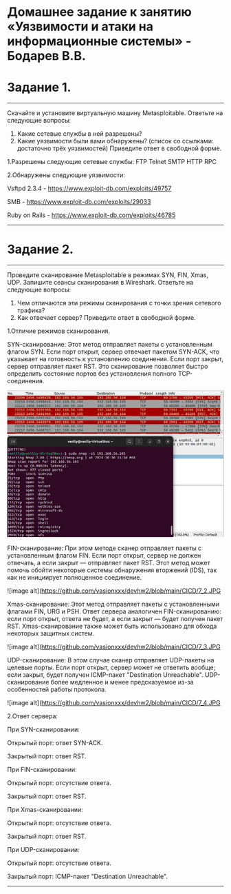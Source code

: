 # Домашнее задание к занятию «Уязвимости и атаки на информационные системы» - Бодарев В.В.

# Задание 1.

---

Скачайте и установите виртуальную машину Metasploitable.
Ответьте на следующие вопросы:
1. Какие сетевые службы в ней разрешены?
2. Какие уязвимости были вами обнаружены? (список со ссылками: достаточно трёх уязвимостей)
Приведите ответ в свободной форме.

1.Разрешены следующие сетевые службы:
FTP
Telnet
SMTP
HTTP
RPC

2.Обнаружены следующие уязвимости:

Vsftpd 2.3.4 - https://www.exploit-db.com/exploits/49757

SMB - https://www.exploit-db.com/exploits/29033

Ruby on Rails - https://www.exploit-db.com/exploits/46785

---

# Задание 2.

---

Проведите сканирование Metasploitable в режимах SYN, FIN, Xmas, UDP.
Запишите сеансы сканирования в Wireshark.
Ответьте на следующие вопросы:
1. Чем отличаются эти режимы сканирования с точки зрения сетевого трафика?
2. Как отвечает сервер?
Приведите ответ в свободной форме.

1.Отличие режимов сканирования.

SYN-сканирование: Этот метод отправляет пакеты с установленным флагом SYN. Если порт открыт, сервер отвечает пакетом SYN-ACK, что указывает на готовность к установлению соединения. Если порт закрыт, сервер отправляет пакет RST. Это сканирование позволяет быстро определить состояние портов без установления полного TCP-соединения.

![image alt](https://github.com/vasionxxx/devhw2/blob/main/CICD/7_1.JPG)

FIN-сканирование: При этом методе сканер отправляет пакеты с установленным флагом FIN. Если порт открыт, сервер не должен отвечать, а если закрыт — отправляет пакет RST. Этот метод может помочь обойти некоторые системы обнаружения вторжений (IDS), так как не инициирует полноценное соединение.

![image alt](https://github.com/vasionxxx/devhw2/blob/main/CICD/7_2.JPG

Xmas-сканирование: Этот метод отправляет пакеты с установленными флагами FIN, URG и PSH. Ответ сервера аналогичен FIN-сканированию: если порт открыт, ответа не будет, а если закрыт — будет получен пакет RST. Xmas-сканирование также может быть использовано для обхода некоторых защитных систем.

![image alt](https://github.com/vasionxxx/devhw2/blob/main/CICD/7_3.JPG

UDP-сканирование: В этом случае сканер отправляет UDP-пакеты на целевые порты. Если порт открыт, сервер может не ответить вообще; если закрыт, будет получен ICMP-пакет "Destination Unreachable". UDP-сканирование более медленное и менее предсказуемое из-за особенностей работы протокола.

![image alt](https://github.com/vasionxxx/devhw2/blob/main/CICD/7_4.JPG

2.Ответ сервера:

При SYN-сканировании:

Открытый порт: ответ SYN-ACK.

Закрытый порт: ответ RST.

При FIN-сканировании:

Открытый порт: отсутствие ответа.

Закрытый порт: ответ RST.

При Xmas-сканировании:

Открытый порт: отсутствие ответа.

Закрытый порт: ответ RST.

При UDP-сканировании:

Открытый порт: отсутствие ответа.

Закрытый порт: ICMP-пакет "Destination Unreachable".


---




